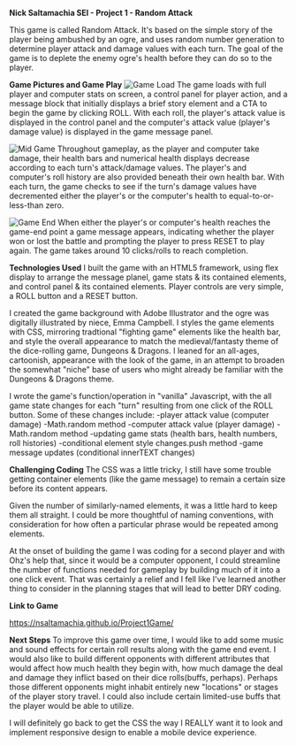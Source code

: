 **Nick Saltamachia SEI - Project 1 - Random Attack**

This game is called Random Attack. It's based on the simple story of the player being ambushed by an ogre, 
and uses random number generation to determine player attack and damage values with each turn. The goal of the game is to deplete the enemy ogre's health
before they can do so to the player.

**Game Pictures and Game Play**
![Game Load](https://github.com/nsaltamachia/Project1Game/assets/145282981/3ef0bbb3-9434-4fc0-99d1-a8a775cb89c6)
The game loads with full player and computer stats on screen, a control panel for player action, and a message block that initially displays
a brief story element and a CTA to begin the game by clicking ROLL. With each roll, the player's attack value is displayed in the control panel
and the computer's attack value (player's damage value) is displayed in the game message panel. 



![Mid Game](https://github.com/nsaltamachia/Project1Game/assets/145282981/3d974c5e-5a95-494a-becf-02060f0b126b)
Throughout gameplay, as the player and computer take damage, their health bars and numerical health displays decrease according to each turn's attack/damage values.
The player's and computer's roll history are also provided beneath their own health bar. With each turn, the game checks to see if the turn's damage values have decremented either the player's or the computer's health to equal-to-or-less-than zero.


![Game End](https://github.com/nsaltamachia/Project1Game/assets/145282981/049cb4f7-cade-47d0-b785-18fb6b1e096a)
When either the player's or computer's health reaches the game-end point a game message appears, indicating whether the player won or lost the battle and prompting the player to press RESET to play again. The game takes around 10 clicks/rolls to reach completion.

**Technologies Used**
I built the game with an HTML5 framework, using flex display to arrange the message planel, game stats & its contained elements, and control panel & its contained elements. Player controls are very simple, a ROLL button and a RESET button.

I created the game background with Adobe Illustrator and the ogre was digitally illustrated by niece, Emma Campbell. I styles the game elements with CSS, mirroring tradtional "fighting game" elements like the health bar, and style the overall appearance to match the medieval/fantasty theme of the dice-rolling game, Dungeons & Dragons. I leaned for an all-ages, cartoonish, appearance with the look of the game, in an attempt to broaden the somewhat "niche" base of users who might already be familiar with the Dungeons & Dragons theme.

I wrote the game's function/operation in "vanilla" Javascript, with the all game state changes for each "turn" resulting from one click of the ROLL button. Some of these changes include: 
-player attack value (computer damage) -Math.random method
-computer attack value (player damage) -Math.random method
-updating game stats (health bars, health numbers, roll histories) -conditional element style changes.push method
-game message updates (conditional innerTEXT changes)

**Challenging Coding**
The CSS was a little tricky, I still have some trouble getting container elements (like the game message) to remain a certain size before its content appears. 

Given the number of similarly-named elements, it was a little hard to keep them all straight. I could be more thoughtful of naming conventions, with consideration for how often a particular phrase would be repeated among elements.

At the onset of building the game I was coding for a second player and with Ohz's help that, since it would be a computer opponent, I could streamline the number of functions needed for gameplay by building much of it into a one click event. That was certainly a relief and I fell like I've learned another thing to consider in the planning stages that will lead to better DRY coding.


**Link to Game**

https://nsaltamachia.github.io/Project1Game/

**Next Steps**
To improve this game over time, I would like to add some music and sound effects for certain roll results along with the game end event. I would also like to build different opponents with different attributes that would affect how much health they begin with, how much damage the deal and damage they inflict based on their dice rolls(buffs, perhaps). Perhaps those different opponents might inhabit entirely new "locations" or stages of the player story travel. I could also include certain limited-use buffs that the player would be able to utilize.

I will definitely go back to get the CSS the way I REALLY want it to look and implement responsive design to enable a mobile device experience.

